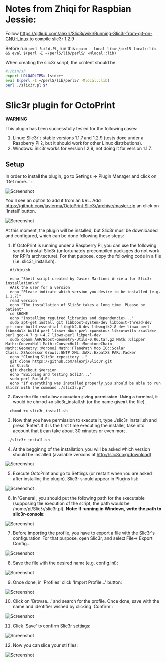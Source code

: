 # Notes from Zhiqi for Raspbian Jessie:
Follow https://github.com/alexrj/Slic3r/wiki/Running-Slic3r-from-git-on-GNU-Linux
to compile slic3r 1.2.9

Before run `perl Build.PL`, run this `cpanm --local-lib=~/perl5 local::lib && eval $(perl -I ~/perl5/lib/perl5/ -Mlocal::lib)`

When creating the slic3r script, the content should be:
```bash
#!/bin/sh
export LDLOADLIBS=-lstdc++
eval $(perl -I ~/perl5/lib/perl5/ -Mlocal::lib)
perl ./slic3r.pl $*
```









# Slic3r plugin for OctoPrint

**WARNING**

This plugin has been successfully tested for the following cases:</br>
1. Linux: Slic3r's stable versions 1.1.7 and 1.2.9 (tests done under a Raspberry Pi 2, but it should work for other Linux distributions).</br>
2. Windows: Slic3r works for version 1.2.9, not doing it for version 1.1.7.







## Setup

In order to install the plugin, go to Settings -> Plugin Manager and click on 'Get more...':

![Screenshot](http://imgur.com/9NaAl37.png)

You'll see an option to add it from an URL. Add https://github.com/javierma/OctoPrint-Slic3r/archive/master.zip an click on 'Install' button.

![Screenshot](http://i.imgur.com/lln2TvT.png)

At this moment, the plugin will be installed, but Slic3r must be downloaded and configured, which can be done following these steps:

1. If OctoPrint is running under a Raspberry Pi, you can use the following script to install Slic3r (unfortunately precompiled packages do not work for RPI's architecture). For that purpose, copy the following code in a file (i.e. slic3r_install.sh).

```
  #!/bin/sh

  echo "Shell script created by Javier Martínez Arrieta for Slic3r installation\n"
  #Ask the user for a version
  echo "Please indicate which version you desire to be installed (e.g. 1.1.7)"
  read version
  echo "The installation of Slic3r takes a long time. PLease be patient"
  cd $HOME
  echo "Installing required libraries and dependencies..."
  sudo apt-get install git libboost-system-dev libboost-thread-dev git-core build-essential libgtk2.0-dev libwxgtk2.8-dev libwx-perl libmodule-build-perl libnet-dbus-perl cpanminus libextutils-cbuilder-perl gcc-4.7 g++-4.7 libwx-perl libperl-dev
  sudo cpanm AAR/Boost-Geometry-Utils-0.06.tar.gz Math::Clipper Math::ConvexHull Math::ConvexHull::MonotoneChain Math::Geometry::Voronoi Math::PlanePath Moo IO::Scalar Class::XSAccessor Growl::GNTP XML::SAX::ExpatXS PAR::Packer
  echo "Cloning Slic3r repository..."
  git clone https://github.com/alexrj/Slic3r.git
  cd Slic3r
  git checkout $version
  echo "Building and testing Scli3r..."
  sudo perl Build.PL
  echo "If everything was installed properly,you should be able to run Slic3r with the command ./slic3r.pl"   
```

2. Save the file and allow execution giving permission. Using a terminal, it would be chmod +x slic3r_install.sh (or the name given t the file).
```
  chmod +x slic3r_install.sh
```
  
3. Now that you have permission to execute it, type ./slic3r_install.sh and press 'Enter'. If it is the first time executing the installer, take into account that it can take about 30 minutes or even more.
```
 ./slic3r_install.sh
```

4. At the beggining of the installation, you will be asked which version should be installed (available versions at http://slic3r.org/download)

  ![Screenshot](http://imgur.com/Qa2Dgv7.png)

5. Execute OctoPrint and go to Settings (or restart when you are asked after installing the plugin). Slic3r should appear in Plugins list:

  ![Screenshot](http://i.imgur.com/44yDsJ6.png)

6. In 'General', you should put the following path for the executable (supposing the execution of the script, the path would be /home/pi/Slic3r/slic3r.pl). <b>Note: If running in Windows, write the path to slic3r-console</b>:

  ![Screenshot](http://i.imgur.com/1ckQCgL.png)

7. Before importing the profile, you have to export a file with the Slic3r's configuration. For that purpose, open Slic3r, and select File-> Export Config...

  ![Screenshot](http://i.imgur.com/41XFyEI.png)

8. Save the file with the desired name (e.g. config.ini):

  ![Screenshot](http://imgur.com/YzfqRXM.png)

9. Once done, in 'Profiles' click 'Import Profile...' button:

  ![Screenshot](http://imgur.com/HkbO1G8.png)

10. Click on 'Browse...' and search for the profile. Once done, save with the name and identifier wished by clicking 'Confirm':

  ![Screenshot](http://i.imgur.com/7NJmJK3.png)

11. Click 'Save' to confirm Slic3r settings:

  ![Screenshot](http://imgur.com/HkbO1G8.png)

12. Now you can slice your stl files:

  ![Screenshot](http://i.imgur.com/AC1g0un.png)

